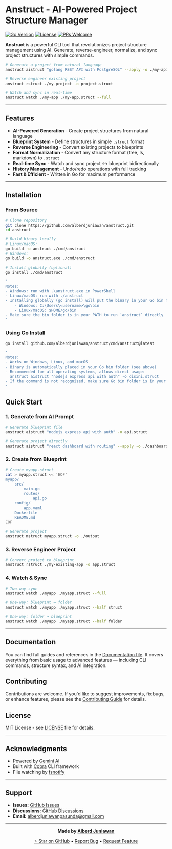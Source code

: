# Anstruct - AI-Powered Project Structure Manager

[![Go Version](https://img.shields.io/badge/Go-1.21+-00ADD8?style=flat&logo=go)](https://golang.org)
[![License](https://img.shields.io/badge/License-MIT-green.svg)](LICENSE)
[![PRs Welcome](https://img.shields.io/badge/PRs-welcome-brightgreen.svg)](https://github.com/alberdjuniawan/anstruct/blob/main/docs/CONTRIBUTING.md)

**Anstruct** is a powerful CLI tool that revolutionizes project structure management using AI. Generate, reverse-engineer, normalize, and sync project structures with simple commands.

```bash
# Generate a project from natural language
anstruct aistruct "golang REST API with PostgreSQL" --apply -o ./my-api

# Reverse engineer existing project
anstruct rstruct ./my-project -o project.struct

# Watch and sync in real-time
anstruct watch ./my-app ./my-app.struct --full
```

---

## Features

- **AI-Powered Generation** - Create project structures from natural language
- **Blueprint System** - Define structures in simple `.struct` format
- **Reverse Engineering** - Convert existing projects to blueprints
- **Format Normalization** - Convert any structure format (tree, ls, markdown) to `.struct`
- **Real-time Sync** - Watch and sync project ↔ blueprint bidirectionally
- **History Management** - Undo/redo operations with full tracking
- **Fast & Efficient** - Written in Go for maximum performance

---

## Installation

### From Source

```bash
# Clone repository
git clone https://github.com/alberdjuniawan/anstruct.git
cd anstruct

# Build binary locally
# Linux/macOS:
go build -o anstruct ./cmd/anstruct
# Windows:
go build -o anstruct.exe ./cmd/anstruct

# Install globally (optional)
go install ./cmd/anstruct

'
Notes:
- Windows: run with .\anstruct.exe in PowerShell
- Linux/macOS: run with ./anstruct
- Installing globally (go install) will put the binary in your Go bin folder:
    - Windows: C:\Users\<username>\go\bin
    - Linux/macOS: $HOME/go/bin
- Make sure the bin folder is in your PATH to run `anstruct` directly
'
```

### Using Go Install

```bash
go install github.com/alberdjuniawan/anstruct/cmd/anstruct@latest

'
Notes:
- Works on Windows, Linux, and macOS
- Binary is automatically placed in your Go bin folder (see above)
- Recommended for all operating systems, allows direct usage:
  anstruct aistruct "nodejs express api with auth" -o disini.struct
- If the command is not recognized, make sure Go bin folder is in your PATH and open a new terminal session
'
```

## Quick Start

### 1. Generate from AI Prompt

```bash
# Generate blueprint file
anstruct aistruct "nodejs express api with auth" -o api.struct

# Generate project directly
anstruct aistruct "react dashboard with routing" --apply -o ./dashboard
```

### 2. Create from Blueprint

```bash
# Create myapp.struct
cat > myapp.struct << 'EOF'
myapp/
	src/
		main.go
		routes/
			api.go
	config/
		app.yaml
	Dockerfile
	README.md
EOF

# Generate project
anstruct mstruct myapp.struct -o ./output
```

### 3. Reverse Engineer Project

```bash
# Convert project to blueprint
anstruct rstruct ./my-existing-app -o app.struct
```

### 4. Watch & Sync

```bash
# Two-way sync
anstruct watch ./myapp ./myapp.struct --full

# One-way: blueprint → folder
anstruct watch ./myapp ./myapp.struct --half struct

# One-way: folder → blueprint
anstruct watch ./myapp ./myapp.struct --half folder
```

---

## Documentation

You can find full guides and references in the [Documentation file](https://github.com/alberdjuniawan/anstruct/blob/main/docs/DOCUMENTATION.md). It covers everything from basic usage to advanced features — including CLI commands, structure syntax, and AI integration.

## Contributing

Contributions are welcome. If you'd like to suggest improvements, fix bugs, or enhance features, please see the [Contributing Guide](https://github.com/alberdjuniawan/anstruct/blob/main/docs/CONTRIBUTING.md) for details.

## License

MIT License - see [LICENSE](LICENSE) file for details.

---

## Acknowledgments

- Powered by [Gemini AI](https://deepmind.google/technologies/gemini/)
- Built with [Cobra](https://github.com/spf13/cobra) CLI framework
- File watching by [fsnotify](https://github.com/fsnotify/fsnotify)

---

## Support

- **Issues:** [GitHub Issues](https://github.com/alberdjuniawan/anstruct/issues)
- **Discussions:** [GitHub Discussions](https://github.com/alberdjuniawan/anstruct/discussions)
- **Email:** alberdjuniawanpasunda@gmail.com

---

<div align="center">

**Made by [Alberd Juniawan](https://github.com/alberdjuniawan)**

[⭐ Star on GitHub](https://github.com/alberdjuniawan/anstruct) • [Report Bug](https://github.com/alberdjuniawan/anstruct/issues) • [Request Feature](https://github.com/alberdjuniawan/anstruct/issues)

</div>
